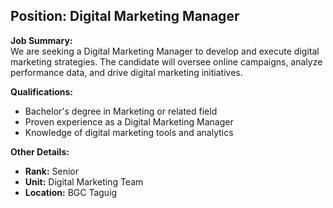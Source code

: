 ## **Position: Digital Marketing Manager**

**Job Summary:**  
We are seeking a Digital Marketing Manager to develop and execute digital marketing strategies. The candidate will oversee online campaigns, analyze performance data, and drive digital marketing initiatives.

**Qualifications:**  
- Bachelor's degree in Marketing or related field
- Proven experience as a Digital Marketing Manager
- Knowledge of digital marketing tools and analytics

**Other Details:**
- **Rank:** Senior
- **Unit:** Digital Marketing Team
- **Location:** BGC Taguig